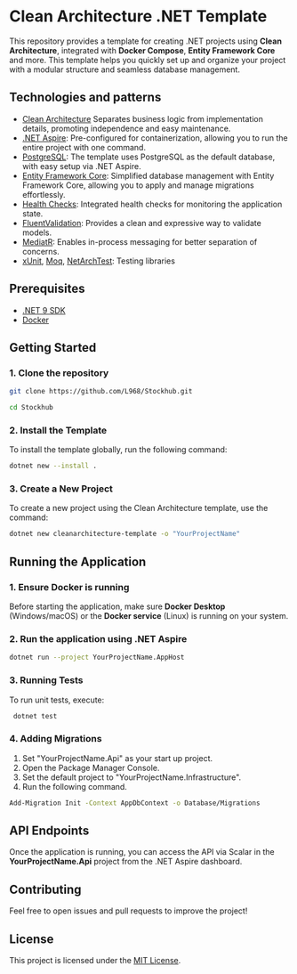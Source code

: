 # Clean Architecture .NET Template

This repository provides a template for creating .NET projects using **Clean Architecture**, integrated with **Docker Compose**, **Entity Framework Core** and more. This template helps you quickly set up and organize your project with a modular structure and seamless database management.

## Technologies and patterns

- [Clean Architecture](https://learn.microsoft.com/en-us/dotnet/architecture/modern-web-apps-azure/common-web-application-architectures#clean-architecture) Separates business logic from implementation details, promoting independence and easy maintenance.
- [.NET Aspire](https://learn.microsoft.com/en-us/dotnet/aspire/): Pre-configured for containerization, allowing you to run the entire project with one command.
- [PostgreSQL](https://www.postgresql.org/): The template uses PostgreSQL as the default database, with easy setup via .NET Aspire.
- [Entity Framework Core](https://docs.microsoft.com/en-us/ef/core/): Simplified database management with Entity Framework Core, allowing you to apply and manage migrations effortlessly.
- [Health Checks](https://www.nuget.org/packages/AspNetCore.HealthChecks.UI.Client): Integrated health checks for monitoring the application state.
- [FluentValidation](https://fluentvalidation.net/): Provides a clean and expressive way to validate models.
- [MediatR](https://github.com/jbogard/MediatR): Enables in-process messaging for better separation of concerns.
- [xUnit](https://xunit.net/), [Moq](https://github.com/moq), [NetArchTest](https://github.com/BenMorris/NetArchTest): Testing libraries

## Prerequisites

- [.NET 9 SDK](https://dotnet.microsoft.com/download/dotnet/9.0)
- [Docker](https://www.docker.com/get-started)

## Getting Started

### 1. Clone the repository

```bash
git clone https://github.com/L968/Stockhub.git

cd Stockhub
```

### 2. Install the Template

To install the template globally, run the following command:

```bash
dotnet new --install .
```

### 3. Create a New Project

To create a new project using the Clean Architecture template, use the command:

```bash
dotnet new cleanarchitecture-template -o "YourProjectName"
```

## Running the Application

### 1. Ensure Docker is running

Before starting the application, make sure **Docker Desktop** (Windows/macOS) or the **Docker service** (Linux) is running on your system.

### 2. Run the application using .NET Aspire

```bash
dotnet run --project YourProjectName.AppHost
```

### 3. Running Tests
To run unit tests, execute:

```bash
 dotnet test
```

### 4. Adding Migrations

1. Set "YourProjectName.Api" as your start up project.
2. Open the Package Manager Console.
3. Set the default project to "YourProjectName.Infrastructure".
4. Run the following command.

```bash
Add-Migration Init -Context AppDbContext -o Database/Migrations
```

## API Endpoints  
Once the application is running, you can access the API via Scalar in the **YourProjectName.Api** project from the .NET Aspire dashboard.  

## Contributing
Feel free to open issues and pull requests to improve the project!

## License
This project is licensed under the [MIT License](LICENSE.txt).
